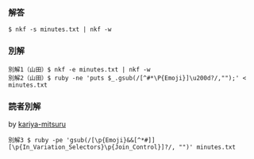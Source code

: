 ### 解答
```
$ nkf -s minutes.txt | nkf -w
```
### 別解
```
別解1（山田）$ nkf -e minutes.txt | nkf -w
別解2（山田）$ ruby -ne 'puts $_.gsub(/[^#*\P{Emoji}]\u200d?/,"");' < minutes.txt
```

 ### 読者別解

 by [kariya-mitsuru](https://github.com/kariya-mitsuru)

```
別解3 $ ruby -pe 'gsub(/[\p{Emoji}&&[^*#]][\p{In_Variation_Selectors}\p{Join_Control}]?/, "")' minutes.txt
```
